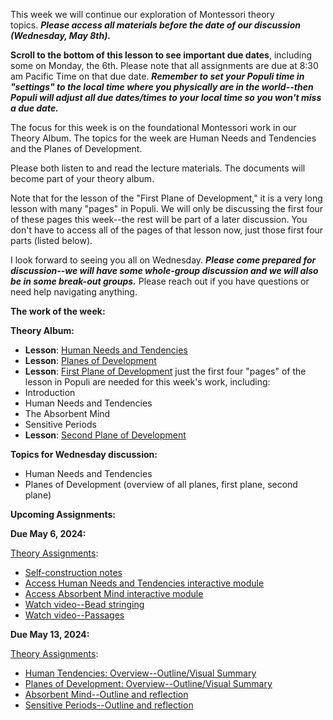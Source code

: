 This week we will continue our exploration of Montessori theory topics. **_Please access all materials before the date of our discussion (Wednesday, May 8th)._** 

**Scroll to the bottom of this lesson to see important due dates**, including some on Monday, the 6th. Please note that all assignments are due at 8:30 am Pacific Time on that due date. _**Remember to set your Populi time in "settings" to the local time where you physically are in the world--then Populi will adjust all due dates/times to your local time so you won't miss a due date.**_

The focus for this week is on the foundational Montessori work in our Theory Album. The topics for the week are Human Needs and Tendencies and the Planes of Development. 

Please both listen to and read the lecture materials. The documents will become part of your theory album. 

Note that for the lesson of the "First Plane of Development," it is a very long lesson with many "pages" in Populi. We will only be discussing the first four of these pages this week--the rest will be part of a later discussion. You don't have to access all of the pages of that lesson now, just those first four parts (listed below). 

I look forward to seeing you all on Wednesday. _**Please come prepared for discussion--we will have some whole-group discussion and we will also be in some break-out groups.**_ Please reach out if you have questions or need help navigating anything. 

**The work of the week:**

**Theory Album:**

- **Lesson**: [Human Needs and Tendencies](https://montessorinorthwest.populiweb.com/router/courseofferings/10738327/lessons/12679767/show)
- **Lesson**: [Planes of Development](https://montessorinorthwest.populiweb.com/router/courseofferings/10738327/lessons/12679768/show)
- **Lesson**: [First Plane of Development](https://montessorinorthwest.populiweb.com/router/courseofferings/10738327/lessons/12679778/pages/13276848/show) just the first four "pages" of the lesson in Populi are needed for this week's work, including:
- Introduction
- Human Needs and Tendencies
- The Absorbent Mind
- Sensitive Periods 
- **Lesson**: [Second Plane of Development](https://montessorinorthwest.populiweb.com/router/courseofferings/10738327/lessons/12679781/show)

**Topics for Wednesday discussion:**

- Human Needs and Tendencies
- Planes of Development (overview of all planes, first plane, second plane)

**Upcoming Assignments:**

**Due May 6, 2024:**

[Theory Assignments](https://montessorinorthwest.populiweb.com/router/courseofferings/10738327/assignments/index):

- [Self-construction notes](https://montessorinorthwest.populiweb.com/router/courseofferings/10738327/assignments/26160151/show)
- [Access Human Needs and Tendencies interactive module](https://montessorinorthwest.populiweb.com/router/courseofferings/10738327/assignments/26160156/show)
- [Access Absorbent Mind interactive module](https://montessorinorthwest.populiweb.com/router/courseofferings/10738327/assignments/26160157/show)
- [Watch video--Bead stringing](https://montessorinorthwest.populiweb.com/router/courseofferings/10738327/assignments/26160200/show)
- [Watch video--Passages](https://montessorinorthwest.populiweb.com/router/courseofferings/10738327/assignments/26160201/show)

**Due May 13, 2024:**

[Theory Assignments](https://montessorinorthwest.populiweb.com/router/courseofferings/10738327/assignments/index):

- [Human Tendencies: Overview--Outline/Visual Summary](https://montessorinorthwest.populiweb.com/router/courseofferings/10738327/assignments/26160198/show)
- [Planes of Development: Overview--Outline/Visual Summary](https://montessorinorthwest.populiweb.com/router/courseofferings/10738327/assignments/26160202/show)
- [Absorbent Mind--Outline and reflection](https://montessorinorthwest.populiweb.com/router/courseofferings/10738327/assignments/26160154/show)
- [Sensitive Periods--Outline and reflection](https://montessorinorthwest.populiweb.com/router/courseofferings/10738327/assignments/26160155/show)